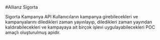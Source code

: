 #Allianz Sigorta

Sigorta Kampanya API Kullanıcıların kampanya girebilecekleri ve kampanyalarını diledikleri zaman yayınlayıp, 
diledikleri zaman yayından kaldırabilecekleri ve kampayaya ait birçok işlevi uygulayabilecekleri POC amaçlı 
oluşturulmuş apidir.